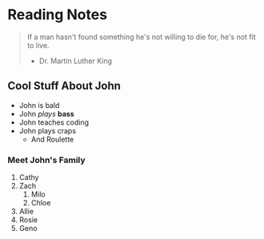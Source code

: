 # Reading Notes

> If a man hasn't found something he's not willing to die for, he's not fit to live.
> - Dr. Martin Luther King

## Cool Stuff About John

- John is bald
- John *plays* **bass**
- John teaches coding
- John plays craps
  - And Roulette 

### Meet John's Family

1. Cathy
1. Zach
   1. Milo
   1. Chloe
1. Allie
1. Rosie
1. Geno
